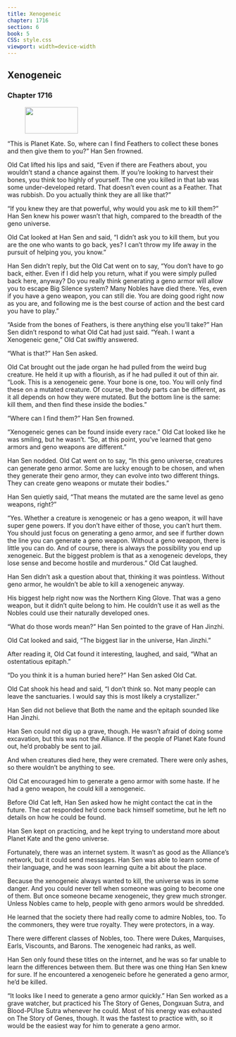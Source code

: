 ```yaml
---
title: Xenogeneic
chapter: 1716
section: 6
book: 5
CSS: style.css
viewport: width=device-width
---
```


## Xenogeneic

### Chapter 1716

<figure>
	<img src="../Images/gem.gif" alt="" id="gem" width="120" height="60" />
</figure>

“This is Planet Kate. So, where can I find Feathers to collect these bones and then give them to you?” Han Sen frowned.

Old Cat lifted his lips and said, “Even if there are Feathers about, you wouldn’t stand a chance against them. If you’re looking to harvest their bones, you think too highly of yourself. The one you killed in that lab was some under-developed retard. That doesn’t even count as a Feather. That was rubbish. Do you actually think they are all like that?”

“If you knew they are that powerful, why would you ask me to kill them?” Han Sen knew his power wasn’t that high, compared to the breadth of the geno universe.

Old Cat looked at Han Sen and said, “I didn’t ask you to kill them, but you are the one who wants to go back, yes? I can’t throw my life away in the pursuit of helping you, you know.”

Han Sen didn’t reply, but the Old Cat went on to say, “You don’t have to go back, either. Even if I did help you return, what if you were simply pulled back here, anyway? Do you really think generating a geno armor will allow you to escape Big Silence system? Many Nobles have died there. Yes, even if you have a geno weapon, you can still die. You are doing good right now as you are, and following me is the best course of action and the best card you have to play.”

“Aside from the bones of Feathers, is there anything else you’ll take?” Han Sen didn’t respond to what Old Cat had just said. “Yeah. I want a Xenogeneic gene,” Old Cat swiftly answered.

“What is that?” Han Sen asked.

Old Cat brought out the jade organ he had pulled from the weird bug creature. He held it up with a flourish, as if he had pulled it out of thin air. “Look. This is a xenogeneic gene. Your bone is one, too. You will only find these on a mutated creature. Of course, the body parts can be different, as it all depends on how they were mutated. But the bottom line is the same: kill them, and then find these inside the bodies.”

“Where can I find them?” Han Sen frowned.

“Xenogeneic genes can be found inside every race.” Old Cat looked like he was smiling, but he wasn’t. “So, at this point, you’ve learned that geno armors and geno weapons are different.”

Han Sen nodded. Old Cat went on to say, “In this geno universe, creatures can generate geno armor. Some are lucky enough to be chosen, and when they generate their geno armor, they can evolve into two different things. They can create geno weapons or mutate their bodies.”

Han Sen quietly said, “That means the mutated are the same level as geno weapons, right?”

“Yes. Whether a creature is xenogeneic or has a geno weapon, it will have super gene powers. If you don’t have either of those, you can’t hurt them. You should just focus on generating a geno armor, and see if further down the line you can generate a geno weapon. Without a geno weapon, there is little you can do. And of course, there is always the possibility you end up xenogeneic. But the biggest problem is that as a xenogeneic develops, they lose sense and become hostile and murderous.” Old Cat laughed.

Han Sen didn’t ask a question about that, thinking it was pointless. Without geno armor, he wouldn’t be able to kill a xenogeneic anyway.

His biggest help right now was the Northern King Glove. That was a geno weapon, but it didn’t quite belong to him. He couldn’t use it as well as the Nobles could use their naturally developed ones.

“What do those words mean?” Han Sen pointed to the grave of Han Jinzhi.

Old Cat looked and said, “The biggest liar in the universe, Han Jinzhi.”

After reading it, Old Cat found it interesting, laughed, and said, “What an ostentatious epitaph.”

“Do you think it is a human buried here?” Han Sen asked Old Cat.

Old Cat shook his head and said, “I don’t think so. Not many people can leave the sanctuaries. I would say this is most likely a crystallizer.”

Han Sen did not believe that Both the name and the epitaph sounded like Han Jinzhi.

Han Sen could not dig up a grave, though. He wasn’t afraid of doing some excavation, but this was not the Alliance. If the people of Planet Kate found out, he’d probably be sent to jail.

And when creatures died here, they were cremated. There were only ashes, so there wouldn’t be anything to see.

Old Cat encouraged him to generate a geno armor with some haste. If he had a geno weapon, he could kill a xenogeneic.

Before Old Cat left, Han Sen asked how he might contact the cat in the future. The cat responded he’d come back himself sometime, but he left no details on how he could be found.

Han Sen kept on practicing, and he kept trying to understand more about Planet Kate and the geno universe.

Fortunately, there was an internet system. It wasn’t as good as the Alliance’s network, but it could send messages. Han Sen was able to learn some of their language, and he was soon learning quite a bit about the place.

Because the xenogeneic always wanted to kill, the universe was in some danger. And you could never tell when someone was going to become one of them. But once someone became xenogeneic, they grew much stronger. Unless Nobles came to help, people with geno armors would be shredded.

He learned that the society there had really come to admire Nobles, too. To the commoners, they were true royalty. They were protectors, in a way.

There were different classes of Nobles, too. There were Dukes, Marquises, Earls, Viscounts, and Barons. The xenogeneic had ranks, as well.

Han Sen only found these titles on the internet, and he was so far unable to learn the differences between them. But there was one thing Han Sen knew for sure. If he encountered a xenogeneic before he generated a geno armor, he’d be killed.

“It looks like I need to generate a geno armor quickly.” Han Sen worked as a grave watcher, but practiced his The Story of Genes, Dongxuan Sutra, and Blood-PUIse Sutra whenever he could. Most of his energy was exhausted on The Story of Genes, though. It was the fastest to practice with, so it would be the easiest way for him to generate a geno armor.